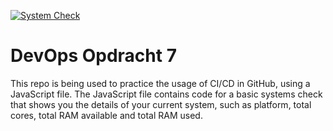[![System Check](https://github.com/w-oby/DevOpsOpdracht7/actions/workflows/ci.yml/badge.svg)](https://github.com/w-oby/DevOpsOpdracht7/actions/workflows/ci.yml)

# DevOps Opdracht 7

This repo is being used to practice the usage of CI/CD in GitHub, using a JavaScript file. The JavaScript file contains code for a basic systems check that shows you the details of your current system, such as platform, total cores, total RAM available and total RAM used.
